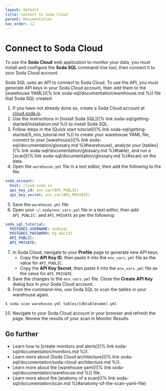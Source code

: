 ```yaml
---
layout: default
title: Connect to Soda Cloud
parent: Documentation
nav_order: 12
---
```


# Connect to Soda Cloud

To use the **Soda Cloud** web application to monitor your data, you must install and configure the **Soda SQL** command-line tool, then connect it to your Soda Cloud account.

Soda SQL uses an API to connect to Soda Cloud. To use the API, you must generate API keys in your Soda Cloud account, then add them to the [warehouse YAML]({% link soda-sql/documentation/warehouse.md %}) file that Soda SQL created.


1. If you have not already done so, create a Soda Cloud account at [cloud.soda.io](https://cloud.soda.io/signup).
2. Use the instructions in [Install Soda SQL]({% link soda-sql/getting-started/installation.md %}) to install Soda SQL.
3. Follow steps in the [Quick start tutorial]({% link soda-sql/getting-started/5_min_tutorial.md %}) to create your warehouse YAML file, connect to your [warehouse]({% link soda-sql/documentation/glossary.md %}#warehouse), analyze your [tables]({% link soda-sql/documentation/glossary.md %}#table), and run a [scan]({% link soda-sql/documentation/glossary.md %}#scan) on the data.
4. Open the `warehouse.yml` file in a text editor, then add the following to the file:
```yaml
soda_account:
  host: cloud.soda.io
  api_key_id: env_var(API_PUBLIC)
  api_key_secret: env_var(API_PRIVATE)
```
5. Save the `warehouse.yml` file.
6. Open your `~/.soda/env_vars.yml` file in a text editor, then add `API_PUBLIC:` and `API_PRIVATE` as per the following:
```yaml
soda_sql_tutorial:
  POSTGRES_USERNAME: sodasql
  POSTGRES_PASSWORD: Eg abc123
  API_PUBLIC: 
  API_PRIVATE: 
```
7. In Soda Cloud, navigate to your **Profile** page to generate new API keys.
    * Copy the **API Key ID**, then paste it into the `env_vars.yml` file as the value for `API_PUBLIC`.
    * Copy the **API Key Secret**, then paste it into the `env_vars.yml` file as the value for `API_PRIVATE`.
8. Save the changes to the `env_vars.yml` file. Close the **Create API Key** dialog box in your Soda Cloud account.
9. From the command-line, use Soda SQL to scan the tables in your warehouse again.
```shell
$ soda scan warehouse.yml tables/[dbtablename].yml
```
10. Navigate to your Soda Cloud account in your browser and refresh the page. Review the results of your scan in Monitor Results.

## Go further

* Learn how to [create monitors and alerts]({% link soda-sql/documentation/monitors.md %}).
* Learn more about [Soda Cloud architecture]({% link soda-sql/documentation/soda-cloud-architecture.md %}).
* Learn more about the [warehouse yaml]({% link soda-sql/documentation/warehouse.md %}) file.
* Learn more about the [anatomy of a scan]({% link soda-sql/documentation/scan.md %}#anatomy-of-the-scan-yaml-file)
